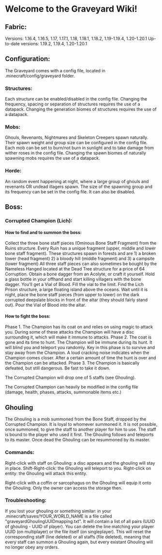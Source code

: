 # Welcome to the Graveyard Wiki!

## Fabric:
Versions: 1.16.4, 1.16.5, 1.17, 1.17.1, 1.18, 1.18.1, 1.18.2, 1.19-1.19.4, 1.20-1.20.1
Up-to-date versions: 1.19.2, 1.19.4, 1.20-1.20.1

## Configuration: 
The Graveyard comes with a config file, located in .minecraft/config/graveyard folder.

### Structures:
Each structure can be enabled/disabled in the config file.
Changing the frequency, spacing or separation of structures requires the use of a datapack.
Changing the generation biomes of structures requires the use of a datapack.

### Mobs:
Ghouls, Revenants, Nightmares and Skeleton Creepers spawn naturally. Their spawn weight and group size can be configured in the config file.
Each mob can be set to burn/not burn in sunlight and to take damage from wither roses in the config file.
Changing the spawn biomes of naturally spawning mobs requires the use of a datapack.

### Horde:
An random event happening at night, where a large group of ghouls and revenants OR undead illagers spawn.
The size of the spawning group and its frequency can be set in the config file. It can also be disabled.

## Boss:
### Corrupted Champion (Lich):

#### How to find and to summon the boss:
Collect the three bone staff pieces (Ominous Bone Staff Fragment) from the Ruins structure. Every Ruin has a unique fragment (upper, middle and lower bone staff fragment). These structures spawn in forests and are 1) a broken tower (head fragment) 2) a bloody hill (middle fragment) and 3) a campsite (lower fragment)
All three staff pieces can also sometimes be bought by the Nameless Hanged located at the Dead Tree structure for a price of 64 Corruption.
Obtain a bone dagger from an Acolyte, or craft it yourself.
Hold a glass bottle in your offhand and start killing villagers with the bone dagger. You'll get a Vial of Blood. Fill the vial to the limit.
Find the Lich Prison structure, a large floating island above the oceans.
Wait until it is night, place the bone staff pieces (from upper to lower) on the dark corrupted deepslate blocks in front of the altar (they should fairly stand out).
Pour the Vial of Blood into the altar.

#### How to fight the boss:
Phase 1. The Champion has its coat on and relies on using magic to attack you. During some of these attacks the Champion will have a disc surrounding it, which will make it immune to attacks.
Phase 2. The coat is gone and its time to hunt. The Champion will be immune during its hunt. It will blind you and teleport you randomly. Key in this phase is to survive and stay away from the Champion. A loud cracking noise indicates when the Champion comes closer. After a certain amount of time the hunt is over and the Champion can be attacked.
Phase 3. The Champion is basically defeated, but still dangerous. Be fast to take it down.

The Corrupted Champion will drop one of 5 staffs (see Ghouling).

The Corrupted Champion can heavily be modified in the config file (damage, health, phases, attacks, summonable items etc.)

## Ghouling
The Ghouling is a mob summoned from the Bone Staff, dropped by the Corrupted Champion. It is loyal to whomever summoned it. It is not possible, once summoned, to give the staff to another player for him to use. The staff is bound to the player who used it first.
The Ghouling follows and teleports to its master.
Once dead the Ghouling can be resummoned by its master.

### Commands:
Right-click with staff on Ghouling: a disc appears and the ghouling will stay in place.
Shift-Right-click: the Ghouling will teleport to you.
Right-click on entity: the Ghouling will attack this entity.

Right-click with a coffin or sarcophagus on the Ghouling will equip it onto the Ghouling. Only the owner can access the storage then.

### Troubleshooting:
If you lost your ghouling or something similar: in your .minecraft/saves/YOUR_WORLD_NAME is a file called "graveyardGhoulingUUIDmapping.txt". It will contain a list of all pairs (UUID of ghouling - UUID of player). You can delete the line matching your player UUID (on multiplayer) or the file itself (on singleplayer). This will reset the corresponding staff (line deleted) or all staffs (file deleted), meaning that every staff can summon a Ghouling again, but every existant Ghouling will no longer obey any orders.


